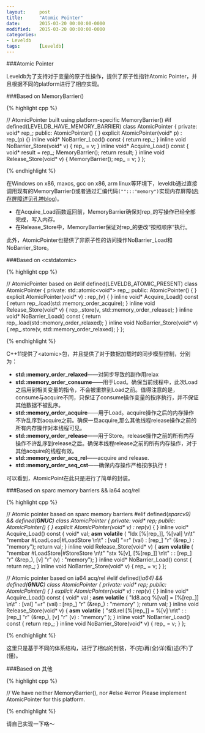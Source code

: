 ```yaml
---
layout: 	post
title:  	"Atomic Pointer"
date:   	2015-03-20 00:00:00-0000
modified:	2015-03-20 00:00:00-0000
categories: 
- Leveldb
tags:		[Leveldb]
---
```


###Atomic Pointer

Leveldb为了支持对于变量的原子性操作，提供了原子性指针Atomic Pointer，并且根据不同的platform进行了相应实现。

###Based on MemoryBarrier()

{% highlight cpp %}

// AtomicPointer built using platform-specific MemoryBarrier()
#if defined(LEVELDB_HAVE_MEMORY_BARRIER)
class AtomicPointer {
 private:
  void* rep_;
 public:
  AtomicPointer() { }
  explicit AtomicPointer(void* p) : rep_(p) {}
  inline void* NoBarrier_Load() const { return rep_; }
  inline void NoBarrier_Store(void* v) { rep_ = v; }
  inline void* Acquire_Load() const {
    void* result = rep_;
    MemoryBarrier();
    return result;
  }
  inline void Release_Store(void* v) {
    MemoryBarrier();
    rep_ = v;
  }
};

{% endhighlight  %}

在Windows on x86, maxos, gcc on x86, arm linux等环境下，leveldb通过直接调用现有的MemoryBarrier()或者通过汇编代码`("":::"memory")`实现内存屏障([内存屏障详见孔神blog][MemoryBarrier])。

+ 在Acquire_Load函数返回前，MemoryBarrier确保对rep_的写操作已经全部完成，写入内存。
+ 在Release_Store中，MemoryBarrier保证对rep_的更改“按照顺序”执行。

此外，AtomicPointer也提供了非原子性的访问操作NoBarrier_Load和NoBarrier_Store。

###Based on \<cstdatomic\>

{% highlight cpp %}

// AtomicPointer based on <cstdatomic>
#elif defined(LEVELDB_ATOMIC_PRESENT)
class AtomicPointer {
 private:
  std::atomic<void*> rep_;
 public:
  AtomicPointer() { }
  explicit AtomicPointer(void* v) : rep_(v) { }
  inline void* Acquire_Load() const {
    return rep_.load(std::memory_order_acquire);
  }
  inline void Release_Store(void* v) {
    rep_.store(v, std::memory_order_release);
  }
  inline void* NoBarrier_Load() const {
    return rep_.load(std::memory_order_relaxed);
  }
  inline void NoBarrier_Store(void* v) {
    rep_.store(v, std::memory_order_relaxed);
  }
};

{% endhighlight  %}

C++11提供了\<atomic\>包，并且提供了对于数据加载时的同步模型控制，分别为：

+ **std::memory_order_relaxed**——对同步导致的副作用relax
+ **std::memory_order_consume**——用于Load。确保当前线程中，此次Load之后用到相关变量的指令，不会被重排到Load之前。值得注意的是， consume与acquire不同，只保证了consume操作变量的按序执行，并不保证其他数据不被乱序。
+ **std::memory_order_acquire**——用于Load。acquire操作之后的内存操作不许乱序到acquire之前。确保一旦acquire,那么其他线程release操作之前的所有内存操作对本线程可见。
+ **std::memory_order_release**——用于Store。release操作之前的所有内存操作不许乱序到release之后。确保本线程release之前的所有内存操作，对于其他acquire的线程有效。
+ **std::memory_order_acq_rel**——acquire and release.
+ **std::memory_order_seq_cst**——确保内存操作严格按序执行！

可以看到，AtomicPoint在此只是进行了简单的封装。

###Based on sparc memory barriers && ia64 acq/rel

{% highlight cpp %}

// Atomic pointer based on sparc memory barriers
#elif defined(__sparcv9) && defined(__GNUC__)
class AtomicPointer {
 private:
  void* rep_;
 public:
  AtomicPointer() { }
  explicit AtomicPointer(void* v) : rep_(v) { }
  inline void* Acquire_Load() const {
    void* val;
    __asm__ __volatile__ (
        "ldx [%[rep_]], %[val] \n\t"
         "membar #LoadLoad|#LoadStore \n\t"
        : [val] "=r" (val)
        : [rep_] "r" (&rep_)
        : "memory");
    return val;
  }
  inline void Release_Store(void* v) {
    __asm__ __volatile__ (
        "membar #LoadStore|#StoreStore \n\t"
        "stx %[v], [%[rep_]] \n\t"
        :
        : [rep_] "r" (&rep_), [v] "r" (v)
        : "memory");
  }
  inline void* NoBarrier_Load() const { return rep_; }
  inline void NoBarrier_Store(void* v) { rep_ = v; }
};

// Atomic pointer based on ia64 acq/rel
#elif defined(__ia64) && defined(__GNUC__)
class AtomicPointer {
 private:
  void* rep_;
 public:
  AtomicPointer() { }
  explicit AtomicPointer(void* v) : rep_(v) { }
  inline void* Acquire_Load() const {
    void* val    ;
    __asm__ __volatile__ (
        "ld8.acq %[val] = [%[rep_]] \n\t"
        : [val] "=r" (val)
        : [rep_] "r" (&rep_)
        : "memory"
        );
    return val;
  }
  inline void Release_Store(void* v) {
    __asm__ __volatile__ (
        "st8.rel [%[rep_]] = %[v]  \n\t"
        :
        : [rep_] "r" (&rep_), [v] "r" (v)
        : "memory"
        );
  }
  inline void* NoBarrier_Load() const { return rep_; }
  inline void NoBarrier_Store(void* v) { rep_ = v; }
};

{% endhighlight  %}

这里只是基于不同的体系结构，进行了相似的封装，不(完)再(全)详(看)述(不)了(懂)。

###Based on 其他

{% highlight cpp %}

// We have neither MemoryBarrier(), nor <atomic>
#else
#error Please implement AtomicPointer for this platform.

{% endhighlight  %}

请自己实现一下咯～

[MemoryBarrier]:http://blog.kongfy.com/2014/11/linux%E5%86%85%E6%A0%B8%E5%90%8C%E6%AD%A5/

